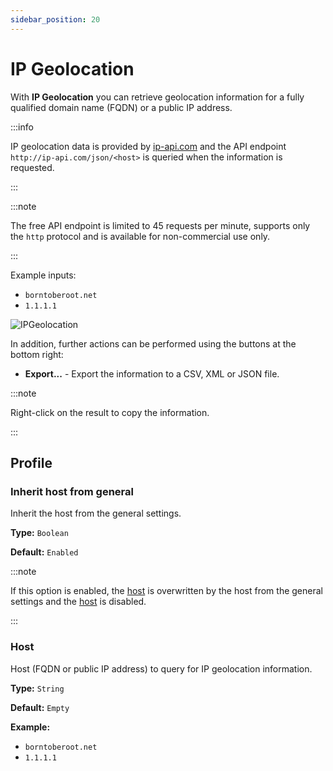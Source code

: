 ```yaml
---
sidebar_position: 20
---
```


# IP Geolocation

With **IP Geolocation** you can retrieve geolocation information for a fully qualified domain name (FQDN) or a public IP address.

:::info

IP geolocation data is provided by [ip-api.com](https://ip-api.com/) and the API endpoint `http://ip-api.com/json/<host>` is queried when the information is requested.

:::

:::note

The free API endpoint is limited to 45 requests per minute, supports only the `http` protocol and is available for non-commercial use only.

:::

Example inputs:

- `borntoberoot.net`
- `1.1.1.1`

![IPGeolocation](../img/ip-geolocation.png)

In addition, further actions can be performed using the buttons at the bottom right:

- **Export...** - Export the information to a CSV, XML or JSON file.

:::note

Right-click on the result to copy the information.

:::

## Profile

### Inherit host from general

Inherit the host from the general settings.

**Type:** `Boolean`

**Default:** `Enabled`

:::note

If this option is enabled, the [host](#host) is overwritten by the host from the general settings and the [host](#host) is disabled.

:::

### Host

Host (FQDN or public IP address) to query for IP geolocation information.

**Type:** `String`

**Default:** `Empty`

**Example:**

- `borntoberoot.net`
- `1.1.1.1`
